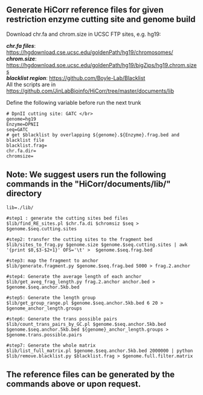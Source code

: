 ## Generate HiCorr reference files for given restriction enzyme cutting site and genome build
Download chr.fa and chrom.size in UCSC FTP sites, e.g. hg19:

**_chr.fa files_**: https://hgdownload.cse.ucsc.edu/goldenPath/hg19/chromosomes/ </br>
**_chrom.size_**: https://hgdownload.soe.ucsc.edu/goldenPath/hg19/bigZips/hg19.chrom.sizes </br>
**_blacklist region_**: https://github.com/Boyle-Lab/Blacklist </br>
All the scripts are in https://github.com/JinLabBioinfo/HiCorr/tree/master/documents/lib

Define the following variable before run the next trunk
```
# DpnII cutting site: GATC </br>
genome=hg19
Enzyme=DPNII
seq=GATC
# get $blacklist by overlapping ${genome}.${Enzyme}.frag.bed and blacklist file
blacklist.frag= 
chr.fa.dir=
chromsize=
```
## Note: We suggest users run the following commands in the "HiCorr/documents/lib/" directory


```
lib=./lib/

#step1 : generate the cutting sites bed files
$lib/find_RE_sites.pl $chr.fa.di $chromsiz $seq > $genome.$seq.cutting.sites 

#step2: transfer the cutting sites to the fragment bed
$lib/sites_to_frag.py $genome.size $genome.$seq.cutting.sites | awk '{print $0,$3-$2+1}' OFS='\t' >  $genome.$seq.frag.bed

#step3: map the fragment to anchor
$lib/generate.fragment.py $genome.$seq.frag.bed 5000 > frag.2.anchor 

#step4: Generate the average length of each anchor
$lib/get_aveg_frag_length.py frag.2.anchor anchor.bed > $genome.$seq.anchor.5kb.bed

#step5: Generate the length group
$lib/get_group_range.pl $genome.$seq.anchor.5kb.bed 6 20 > $genome_anchor_length.groups

#step6: Generate the trans possible pairs
$lib/count_trans_pairs_by_GC.pl $genome.$seq.anchor.5kb.bed $genome.$seq.anchor.5kb.bed ${genome}_anchor_length.groups > $genome.trans.possible.pairs

#step7: Generate the whole matrix
$lib/list_full_matrix.pl $genome.$seq.anchor.5kb.bed 2000000 | python $lib/remove.blacklist.py $blacklist.frag > $genome.full.filter.matrix 

```
## The reference files can be generated by the commands above or upon request.
